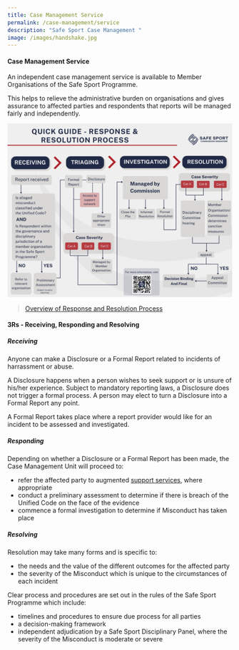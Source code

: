 ```yaml
---
title: Case Management Service
permalink: /case-management/service
description: "Safe Sport Case Management "
image: /images/handshake.jpg
---
```

#### Case Management Service

An independent case management service is available to Member Organisations of the Safe Sport Programme.

This helps to relieve the administrative burden on organisations and gives assurance to affected parties and respondents that reports will be managed fairly and independently.

![](/images/QuickGuideResponseandResolution.png)

> [Overview of Response and Resolution Process](/files/Response%20and%20Resolution%20Process%20Final%2011May.pdf)


#### 3Rs -  Receiving, Responding and Resolving



##### Receiving
Anyone can make a Disclosure or a Formal Report related to incidents of harrassment or abuse.

A Disclosure happens when a person wishes to seek support or is unsure of his/her experience. Subject to mandatory reporting laws, a Disclosure does not trigger a formal process. A person may elect to turn a Disclosure into a Formal Report any point. 

A Formal Report takes place where a report provider would like for an incident to be assessed and investigated.


##### Responding

Depending on whether a Disclosure or a Formal Report has been made, the Case Management Unit will proceed to:
* refer the affected party to  augmented [support services](/case-management/support-network), where appropriate
* conduct a preliminary assessment to determine if there is breach of the Unified Code on the face of the evidence
* commence a formal investigation to determine if Misconduct has taken place


##### Resolving

Resolution may take many forms and is specific to:
* the needs and the value of the different outcomes for the affected party
* the severity of the Misconduct which is unique to the circumstances of each incident  

Clear process and procedures are set out in the rules of the Safe Sport Programme which include:
* timelines and procedures to ensure due process for all parties
* a decision-making framework
* independent adjudication by a Safe Sport Disciplinary Panel, where the severity of the Misconduct is moderate or severe
